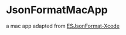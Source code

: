 # JsonFormatMacApp
a mac app adapted from  [ESJsonFormat-Xcode](https://github.com/EnjoySR/ESJsonFormat-Xcode) 
